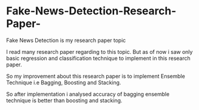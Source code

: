 # Fake-News-Detection-Research-Paper-

Fake News Detection is my research paper topic

I read many research paper regarding to this topic. But as of now i saw only basic regression and classification technique to implement in this research paper.

So my improvement about this research paper is to implement Ensemble Technique i.e Bagging, Boosting and Stacking.

So after implementation i analysed accuracy of bagging ensemble technique is better than boosting and stacking.


